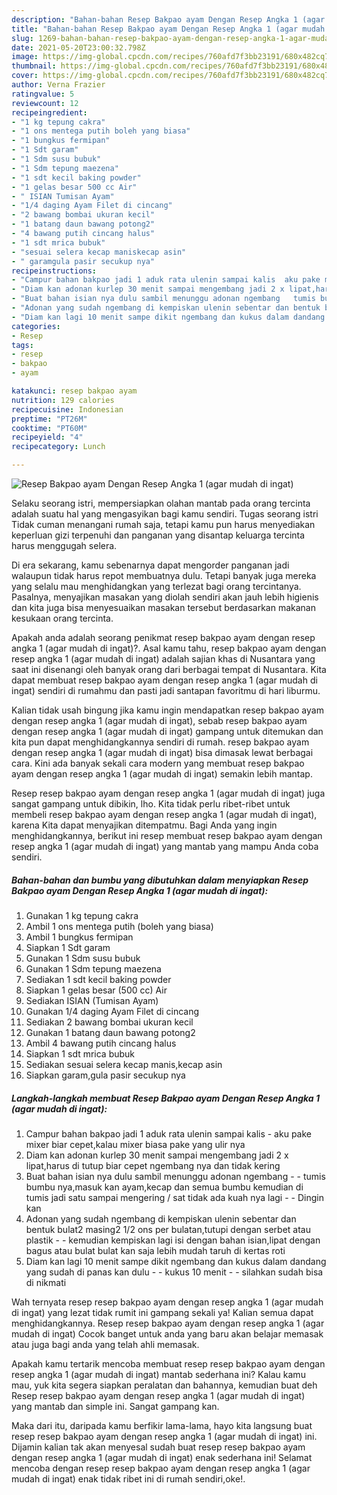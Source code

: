 ```yaml
---
description: "Bahan-bahan Resep Bakpao ayam Dengan Resep Angka 1 (agar mudah di ingat) yang lezat dan Mudah Dibuat"
title: "Bahan-bahan Resep Bakpao ayam Dengan Resep Angka 1 (agar mudah di ingat) yang lezat dan Mudah Dibuat"
slug: 1269-bahan-bahan-resep-bakpao-ayam-dengan-resep-angka-1-agar-mudah-di-ingat-yang-lezat-dan-mudah-dibuat
date: 2021-05-20T23:00:32.798Z
image: https://img-global.cpcdn.com/recipes/760afd7f3bb23191/680x482cq70/resep-bakpao-ayam-dengan-resep-angka-1-agar-mudah-di-ingat-foto-resep-utama.jpg
thumbnail: https://img-global.cpcdn.com/recipes/760afd7f3bb23191/680x482cq70/resep-bakpao-ayam-dengan-resep-angka-1-agar-mudah-di-ingat-foto-resep-utama.jpg
cover: https://img-global.cpcdn.com/recipes/760afd7f3bb23191/680x482cq70/resep-bakpao-ayam-dengan-resep-angka-1-agar-mudah-di-ingat-foto-resep-utama.jpg
author: Verna Frazier
ratingvalue: 5
reviewcount: 12
recipeingredient:
- "1 kg tepung cakra"
- "1 ons mentega putih boleh yang biasa"
- "1 bungkus fermipan"
- "1 Sdt garam"
- "1 Sdm susu bubuk"
- "1 Sdm tepung maezena"
- "1 sdt kecil baking powder"
- "1 gelas besar 500 cc Air"
- " ISIAN Tumisan Ayam"
- "1/4 daging Ayam Filet di cincang"
- "2 bawang bombai ukuran kecil"
- "1 batang daun bawang potong2"
- "4 bawang putih cincang halus"
- "1 sdt mrica bubuk"
- "sesuai selera kecap maniskecap asin"
- " garamgula pasir secukup nya"
recipeinstructions:
- "Campur bahan bakpao jadi 1 aduk rata ulenin sampai kalis  aku pake mixer biar cepet,kalau mixer biasa pake yang ulir nya"
- "Diam kan adonan kurlep 30 menit sampai mengembang jadi 2 x lipat,harus di tutup biar cepet ngembang nya dan tidak kering"
- "Buat bahan isian nya dulu sambil menunggu adonan ngembang   tumis bumbu nya,masuk kan ayam,kecap dan semua bumbu kemudian di tumis jadi satu sampai mengering / sat tidak ada kuah nya lagi   Dingin kan"
- "Adonan yang sudah ngembang di kempiskan ulenin sebentar dan bentuk bulat2 masing2 1/2 ons per bulatan,tutupi dengan serbet atau plastik   kemudian kempiskan lagi isi dengan bahan isian,lipat dengan bagus atau bulat bulat kan saja lebih mudah taruh di kertas roti"
- "Diam kan lagi 10 menit sampe dikit ngembang dan kukus dalam dandang yang sudah di panas kan dulu   kukus 10 menit   silahkan sudah bisa di nikmati"
categories:
- Resep
tags:
- resep
- bakpao
- ayam

katakunci: resep bakpao ayam 
nutrition: 129 calories
recipecuisine: Indonesian
preptime: "PT26M"
cooktime: "PT60M"
recipeyield: "4"
recipecategory: Lunch

---
```



![Resep Bakpao ayam Dengan Resep Angka 1 (agar mudah di ingat)](https://img-global.cpcdn.com/recipes/760afd7f3bb23191/680x482cq70/resep-bakpao-ayam-dengan-resep-angka-1-agar-mudah-di-ingat-foto-resep-utama.jpg)

Selaku seorang istri, mempersiapkan olahan mantab pada orang tercinta adalah suatu hal yang mengasyikan bagi kamu sendiri. Tugas seorang istri Tidak cuman menangani rumah saja, tetapi kamu pun harus menyediakan keperluan gizi terpenuhi dan panganan yang disantap keluarga tercinta harus menggugah selera.

Di era  sekarang, kamu sebenarnya dapat mengorder panganan jadi walaupun tidak harus repot membuatnya dulu. Tetapi banyak juga mereka yang selalu mau menghidangkan yang terlezat bagi orang tercintanya. Pasalnya, menyajikan masakan yang diolah sendiri akan jauh lebih higienis dan kita juga bisa menyesuaikan masakan tersebut berdasarkan makanan kesukaan orang tercinta. 



Apakah anda adalah seorang penikmat resep bakpao ayam dengan resep angka 1 (agar mudah di ingat)?. Asal kamu tahu, resep bakpao ayam dengan resep angka 1 (agar mudah di ingat) adalah sajian khas di Nusantara yang saat ini disenangi oleh banyak orang dari berbagai tempat di Nusantara. Kita dapat membuat resep bakpao ayam dengan resep angka 1 (agar mudah di ingat) sendiri di rumahmu dan pasti jadi santapan favoritmu di hari liburmu.

Kalian tidak usah bingung jika kamu ingin mendapatkan resep bakpao ayam dengan resep angka 1 (agar mudah di ingat), sebab resep bakpao ayam dengan resep angka 1 (agar mudah di ingat) gampang untuk ditemukan dan kita pun dapat menghidangkannya sendiri di rumah. resep bakpao ayam dengan resep angka 1 (agar mudah di ingat) bisa dimasak lewat berbagai cara. Kini ada banyak sekali cara modern yang membuat resep bakpao ayam dengan resep angka 1 (agar mudah di ingat) semakin lebih mantap.

Resep resep bakpao ayam dengan resep angka 1 (agar mudah di ingat) juga sangat gampang untuk dibikin, lho. Kita tidak perlu ribet-ribet untuk membeli resep bakpao ayam dengan resep angka 1 (agar mudah di ingat), karena Kita dapat menyajikan ditempatmu. Bagi Anda yang ingin menghidangkannya, berikut ini resep membuat resep bakpao ayam dengan resep angka 1 (agar mudah di ingat) yang mantab yang mampu Anda coba sendiri.

<!--inarticleads1-->

##### Bahan-bahan dan bumbu yang dibutuhkan dalam menyiapkan Resep Bakpao ayam Dengan Resep Angka 1 (agar mudah di ingat):

1. Gunakan 1 kg tepung cakra
1. Ambil 1 ons mentega putih (boleh yang biasa)
1. Ambil 1 bungkus fermipan
1. Siapkan 1 Sdt garam
1. Gunakan 1 Sdm susu bubuk
1. Gunakan 1 Sdm tepung maezena
1. Sediakan 1 sdt kecil baking powder
1. Siapkan 1 gelas besar (500 cc) Air
1. Sediakan  ISIAN (Tumisan Ayam)
1. Gunakan 1/4 daging Ayam Filet di cincang
1. Sediakan 2 bawang bombai ukuran kecil
1. Gunakan 1 batang daun bawang potong2
1. Ambil 4 bawang putih cincang halus
1. Siapkan 1 sdt mrica bubuk
1. Sediakan sesuai selera kecap manis,kecap asin
1. Siapkan  garam,gula pasir secukup nya




<!--inarticleads2-->

##### Langkah-langkah membuat Resep Bakpao ayam Dengan Resep Angka 1 (agar mudah di ingat):

1. Campur bahan bakpao jadi 1 aduk rata ulenin sampai kalis  - aku pake mixer biar cepet,kalau mixer biasa pake yang ulir nya
1. Diam kan adonan kurlep 30 menit sampai mengembang jadi 2 x lipat,harus di tutup biar cepet ngembang nya dan tidak kering
1. Buat bahan isian nya dulu sambil menunggu adonan ngembang  -  - tumis bumbu nya,masuk kan ayam,kecap dan semua bumbu kemudian di tumis jadi satu sampai mengering / sat tidak ada kuah nya lagi  -  - Dingin kan
1. Adonan yang sudah ngembang di kempiskan ulenin sebentar dan bentuk bulat2 masing2 1/2 ons per bulatan,tutupi dengan serbet atau plastik  -  - kemudian kempiskan lagi isi dengan bahan isian,lipat dengan bagus atau bulat bulat kan saja lebih mudah taruh di kertas roti
1. Diam kan lagi 10 menit sampe dikit ngembang dan kukus dalam dandang yang sudah di panas kan dulu  -  - kukus 10 menit  -  - silahkan sudah bisa di nikmati




Wah ternyata resep resep bakpao ayam dengan resep angka 1 (agar mudah di ingat) yang lezat tidak rumit ini gampang sekali ya! Kalian semua dapat menghidangkannya. Resep resep bakpao ayam dengan resep angka 1 (agar mudah di ingat) Cocok banget untuk anda yang baru akan belajar memasak atau juga bagi anda yang telah ahli memasak.

Apakah kamu tertarik mencoba membuat resep resep bakpao ayam dengan resep angka 1 (agar mudah di ingat) mantab sederhana ini? Kalau kamu mau, yuk kita segera siapkan peralatan dan bahannya, kemudian buat deh Resep resep bakpao ayam dengan resep angka 1 (agar mudah di ingat) yang mantab dan simple ini. Sangat gampang kan. 

Maka dari itu, daripada kamu berfikir lama-lama, hayo kita langsung buat resep resep bakpao ayam dengan resep angka 1 (agar mudah di ingat) ini. Dijamin kalian tak akan menyesal sudah buat resep resep bakpao ayam dengan resep angka 1 (agar mudah di ingat) enak sederhana ini! Selamat mencoba dengan resep resep bakpao ayam dengan resep angka 1 (agar mudah di ingat) enak tidak ribet ini di rumah sendiri,oke!.

